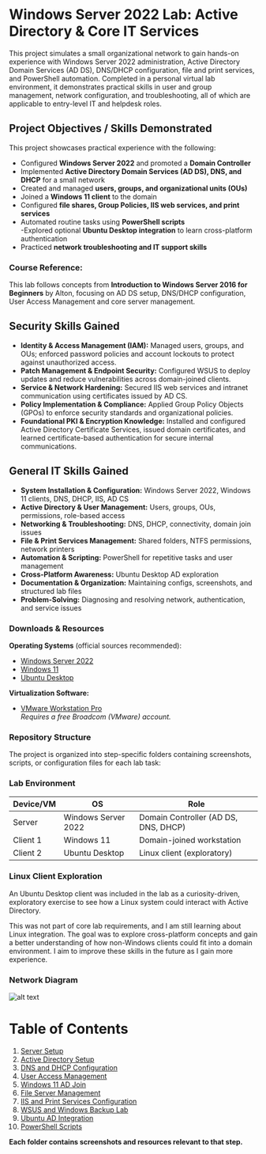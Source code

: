 # Windows Server 2022 Lab: Active Directory & Core IT Services

This project simulates a small organizational network to gain hands-on experience with Windows Server 2022 administration, Active Directory Domain Services (AD DS), DNS/DHCP configuration, file and print services, and PowerShell automation. Completed in a personal virtual lab environment, it demonstrates practical skills in user and group management, network configuration, and troubleshooting, all of which are applicable to entry-level IT and helpdesk roles.

## Project Objectives / Skills Demonstrated

This project showcases practical experience with the following:

- Configured **Windows Server 2022** and promoted a **Domain Controller**  
- Implemented **Active Directory Domain Services (AD DS), DNS, and DHCP** for a small network  
- Created and managed **users, groups, and organizational units (OUs)**  
- Joined a **Windows 11 client** to the domain  
- Configured **file shares, Group Policies, IIS web services, and print services**  
- Automated routine tasks using **PowerShell scripts**  
-Explored optional **Ubuntu Desktop integration** to learn cross-platform authentication  
- Practiced **network troubleshooting and IT support skills**  


### Course Reference:
This lab follows concepts from **Introduction to Windows Server 2016 for Beginners** by Alton, focusing on AD DS setup, DNS/DHCP configuration, User Access Management and core server management.


## Security Skills Gained

- **Identity & Access Management (IAM):** Managed users, groups, and OUs; enforced password policies and account lockouts to protect against unauthorized access.  
- **Patch Management & Endpoint Security:** Configured WSUS to deploy updates and reduce vulnerabilities across domain-joined clients.  
- **Service & Network Hardening:** Secured IIS web services and intranet communication using certificates issued by AD CS.  
- **Policy Implementation & Compliance:** Applied Group Policy Objects (GPOs) to enforce security standards and organizational policies.  
- **Foundational PKI & Encryption Knowledge:** Installed and configured Active Directory Certificate Services, issued domain certificates, and learned certificate-based authentication for secure internal communications.  

## General IT Skills Gained

- **System Installation & Configuration:** Windows Server 2022, Windows 11 clients, DNS, DHCP, IIS, AD CS  
- **Active Directory & User Management:** Users, groups, OUs, permissions, role-based access  
- **Networking & Troubleshooting:** DNS, DHCP, connectivity, domain join issues  
- **File & Print Services Management:** Shared folders, NTFS permissions, network printers  
- **Automation & Scripting:** PowerShell for repetitive tasks and user management  
- **Cross-Platform Awareness:** Ubuntu Desktop AD exploration  
- **Documentation & Organization:** Maintaining configs, screenshots, and structured lab files  
- **Problem-Solving:** Diagnosing and resolving network, authentication, and service issues

### Downloads & Resources

**Operating Systems** (official sources recommended):

- [Windows Server 2022](https://go.microsoft.com/fwlink/p/?linkid=2195333)  
- [Windows 11](https://www.microsoft.com/en-us/software-download/windows11) 
- [Ubuntu Desktop](https://ubuntu.com/download/desktop/thank-you?version=24.04.3&architecture=amd64&lts=true)

**Virtualization Software:**  
- [VMware Workstation Pro](https://support.broadcom.com/group/ecx/productdownloads?subfamily=VMware%20Workstation%20Pro&freeDownloads=true)  
  *Requires a free Broadcom (VMware) account.*


### Repository Structure

The project is organized into step-specific folders containing screenshots, scripts, or configuration files for each lab task:<br />

### Lab Environment

| Device/VM | OS                  | Role                                 |
|-----------|-------------------|-------------------------------------|
| Server    | Windows Server 2022 | Domain Controller (AD DS, DNS, DHCP) |
| Client 1  | Windows 11          | Domain-joined workstation            |
| Client 2  | Ubuntu Desktop      | Linux client (exploratory)        |

### Linux Client Exploration

 An Ubuntu Desktop client was included in the lab as a curiosity-driven, exploratory exercise to see how a Linux system could interact with Active Directory.

 This was not part of core lab requirements, and I am still learning about Linux integration. The goal was to explore cross-platform concepts and gain a better understanding of how non-Windows clients could fit into a domain environment. I aim to improve these skills in the future as I gain more experience.

### Network Diagram

![alt text](<Docs/WinServer_AD.drawio (2).png>)

# Table of Contents

1. [Server Setup](#01-server-setup)
2. [Active Directory Setup](#02-active-directory-setup)
3. [DNS and DHCP Configuration](#03-dns-and-dhcp-configuration)
4. [User Access Management](#04-user-access-management)
5. [Windows 11 AD Join](#05-windows11-ad-join)
6. [File Server Management](#06-file-server-management)
7. [IIS and Print Services Configuration](#07-iis-and-print-services-configuration)
8. [WSUS and Windows Backup Lab](#08-wsus-and-windows-backup-lab)
9. [Ubuntu AD Integration](#09-ubuntu-ad-integration)
10. [PowerShell Scripts](#10-powershell-scripts)

**Each folder contains screenshots and resources relevant to that step.**
